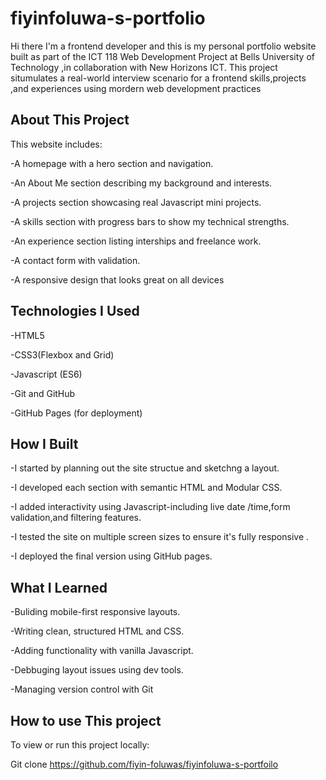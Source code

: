 # fiyinfoluwa-s-portfolio
Hi there I'm a frontend developer and this is my personal portfolio website built as part of the ICT 118 Web Development Project at Bells University of Technology ,in collaboration with New Horizons ICT.
This project situmulates a real-world interview scenario for a frontend skills,projects ,and experiences using mordern web development practices 

## About This Project 

This website includes:

-A homepage with a hero section and navigation.

-An About Me section describing my background and interests.

-A projects section showcasing real Javascript mini projects.

-A skills section with progress bars to show my technical strengths.

-An experience section listing interships and freelance work.

-A contact form with validation.

-A responsive design that looks great on all devices 

## Technologies I Used 

-HTML5

-CSS3(Flexbox and Grid)

-Javascript (ES6)

-Git and GitHub 

-GitHub Pages (for deployment)

## How I Built 

-I started by planning out the site structue and sketchng a layout.

-I developed each section with semantic HTML and Modular CSS.

-I added interactivity using Javascript-including live date /time,form validation,and filtering features.

-I tested the site on multiple screen sizes to ensure it's fully responsive .

-I deployed the final version using GitHub pages.

## What I Learned 

-Buliding mobile-first responsive layouts.

-Writing clean, structured HTML and CSS. 

-Adding functionality with vanilla Javascript. 

-Debbuging layout issues using dev tools.

-Managing version control with Git 

## How to use This project

To view or run this project locally:

Git clone 
https://github.com/fiyin-foluwas/fiyinfoluwa-s-portfoilo












